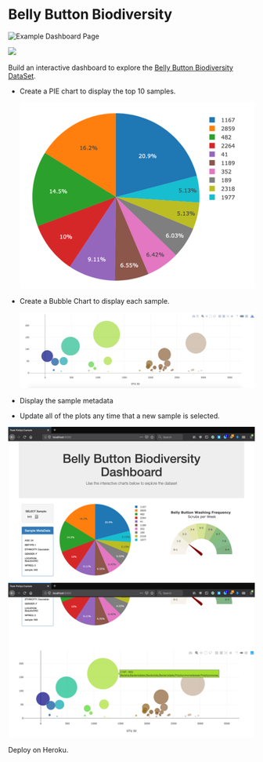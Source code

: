 # Belly Button Biodiversity
![Example Dashboard Page](Images/bacteria_by_filterforgedotcom)

<img src="https://i.ibb.co/bX4btQp/vio.jpg">


Build an interactive dashboard to explore the [Belly Button Biodiversity DataSet](http://robdunnlab.com/projects/belly-button-biodiversity/).

* Create a PIE chart to display the top 10 samples.


  ![PIE Chart](Images/pie_chart.png)

* Create a Bubble Chart to display each sample.

  ![Bubble Chart](Images/bubble_chart.png)

* Display the sample metadata 

* Update all of the plots any time that a new sample is selected.

![Example Dashboard Page](Images/dashboard_part1.png)
![Example Dashboard Page](Images/dashboard_part2.png)


Deploy on Heroku.

